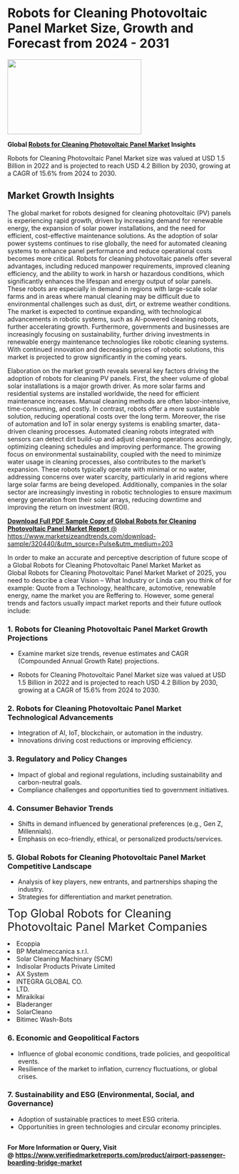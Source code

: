 <H1>Robots for Cleaning Photovoltaic Panel Market Size, Growth and Forecast from 2024 - 2031</H1><img class="aligncenter size-medium wp-image-584254" src="https://thirdeyenews.in/wp-content/uploads/2024/09/Global-Market-Research-300x168.jpeg" alt="" width="300" height="168" /><p><strong>Global&nbsp;<a href="https://www.marketsizeandtrends.com/download-sample/320440/&amp;utm_source=Pulse&amp;utm_medium=203">Robots for Cleaning Photovoltaic Panel Market</a> Insights</strong></p><p>Robots for Cleaning Photovoltaic Panel Market size was valued at USD 1.5 Billion in 2022 and is projected to reach USD 4.2 Billion by 2030, growing at a CAGR of 15.6% from 2024 to 2030.</p><p><h2>Market Growth Insights</h2> <p>The global market for robots designed for cleaning photovoltaic (PV) panels is experiencing rapid growth, driven by increasing demand for renewable energy, the expansion of solar power installations, and the need for efficient, cost-effective maintenance solutions. As the adoption of solar power systems continues to rise globally, the need for automated cleaning systems to enhance panel performance and reduce operational costs becomes more critical. Robots for cleaning photovoltaic panels offer several advantages, including reduced manpower requirements, improved cleaning efficiency, and the ability to work in harsh or hazardous conditions, which significantly enhances the lifespan and energy output of solar panels. These robots are especially in demand in regions with large-scale solar farms and in areas where manual cleaning may be difficult due to environmental challenges such as dust, dirt, or extreme weather conditions. The market is expected to continue expanding, with technological advancements in robotic systems, such as AI-powered cleaning robots, further accelerating growth. Furthermore, governments and businesses are increasingly focusing on sustainability, further driving investments in renewable energy maintenance technologies like robotic cleaning systems. With continued innovation and decreasing prices of robotic solutions, this market is projected to grow significantly in the coming years.</p> <p><a href="download_sample_link_here"></a></p> <p>Elaboration on the market growth reveals several key factors driving the adoption of robots for cleaning PV panels. First, the sheer volume of global solar installations is a major growth driver. As more solar farms and residential systems are installed worldwide, the need for efficient maintenance increases. Manual cleaning methods are often labor-intensive, time-consuming, and costly. In contrast, robots offer a more sustainable solution, reducing operational costs over the long term. Moreover, the rise of automation and IoT in solar energy systems is enabling smarter, data-driven cleaning processes. Automated cleaning robots integrated with sensors can detect dirt build-up and adjust cleaning operations accordingly, optimizing cleaning schedules and improving performance. The growing focus on environmental sustainability, coupled with the need to minimize water usage in cleaning processes, also contributes to the market’s expansion. These robots typically operate with minimal or no water, addressing concerns over water scarcity, particularly in arid regions where large solar farms are being developed. Additionally, companies in the solar sector are increasingly investing in robotic technologies to ensure maximum energy generation from their solar arrays, reducing downtime and improving the return on investment (ROI).</p> <p><a href="get_more_link_here"></p><p><span class=""><strong>Download Full PDF Sample Copy of Global Robots for Cleaning Photovoltaic Panel Market Report</strong> @ <a href="https://www.marketsizeandtrends.com/download-sample/320440/&amp;utm_source=Pulse&amp;utm_medium=203" target="_blank">https://www.marketsizeandtrends.com/download-sample/320440/&amp;utm_source=Pulse&amp;utm_medium=203</a></span></p><p>In order to make an accurate and perceptive description of future scope of a Global&nbsp;Robots for Cleaning Photovoltaic Panel Market Market as Global&nbsp;Robots for Cleaning Photovoltaic Panel Market Market of 2025, you need to describe a clear Vision &ndash; What Industry or Linda can you think of for example: Quote from a Technology, healthcare, automotive, renewable energy, name the market you are Reffering to. However, some general trends and factors usually impact market reports and their future outlook include:</p><h3>1.&nbsp;<strong>Robots for Cleaning Photovoltaic Panel Market Growth Projections</strong></h3><ul><li>Examine market size trends, revenue estimates and CAGR (Compounded Annual Growth Rate) projections.</li><li><p>Robots for Cleaning Photovoltaic Panel Market size was valued at USD 1.5 Billion in 2022 and is projected to reach USD 4.2 Billion by 2030, growing at a CAGR of 15.6% from 2024 to 2030.</p></li></ul><h3>2.&nbsp;<strong>Robots for Cleaning Photovoltaic Panel Market Technological Advancements</strong></h3><ul><li>Integration of AI, IoT, blockchain, or automation in the industry.</li><li>Innovations driving cost reductions or improving efficiency.</li></ul><h3>3.&nbsp;<strong>Regulatory and Policy Changes</strong></h3><ul><li>Impact of global and regional regulations, including sustainability and carbon-neutral goals.</li><li>Compliance challenges and opportunities tied to government initiatives.</li></ul><h3>4.&nbsp;<strong>Consumer Behavior Trends</strong></h3><ul><li>Shifts in demand influenced by generational preferences (e.g., Gen Z, Millennials).</li><li>Emphasis on eco-friendly, ethical, or personalized products/services.</li></ul><h3>5.&nbsp;<strong>Global Robots for Cleaning Photovoltaic Panel Market Competitive Landscape</strong></h3><ul><li>Analysis of key players, new entrants, and partnerships shaping the industry.</li><li>Strategies for differentiation and market penetration.</li></ul><p data-pm-slice="1 1 []"><span style="color: inherit; font-family: inherit; font-size: 25px;">Top Global Robots for Cleaning Photovoltaic Panel Market Companies</span></p><div class="" data-test-id=""><p><li>Ecoppia</li><li> BP Metalmeccanica s.r.l.</li><li> Solar Cleaning Machinary (SCM)</li><li> Indisolar Products Private Limited</li><li> AX System</li><li> INTEGRA GLOBAL CO.</li><li> LTD.</li><li> Miraikikai</li><li> Bladeranger</li><li> SolarCleano</li><li> Bitimec Wash-Bots</li></p></div><h3>6.&nbsp;<strong>Economic and Geopolitical Factors</strong></h3><ul><li>Influence of global economic conditions, trade policies, and geopolitical events.</li><li>Resilience of the market to inflation, currency fluctuations, or global crises.</li></ul><h3>7.&nbsp;<strong>Sustainability and ESG (Environmental, Social, and Governance)</strong></h3><ul><li>Adoption of sustainable practices to meet ESG criteria.</li><li>Opportunities in green technologies and circular economy principles.</li></ul><h2><strong style="font-size: 14px;">For More Information or Query, Visit @&nbsp;</strong><a style="background-color: #ffffff; font-size: 14px;" href="https://www.marketsizeandtrends.com/report/robots-for-cleaning-photovoltaic-panel-market/" target="_blank">https://www.verifiedmarketreports.com/product/airport-passenger-boarding-bridge-market</a></h2>
